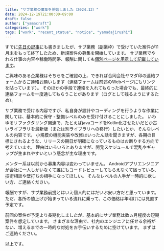 ```yaml
---
title: "サブ業務の募集を開始しました（2024.12）"
date: 2024-12-19T21:00:00+09:00
draft: false
author: ["yamacraft"]
categories: ["work"]
tags: ["work", "recent_statue", "notice", "yamadajirushi"]
---
```


すでに[先日の記事](/note/yamadajirushi-5th-anniversary/)にも書きましたが、サブ業務（副業枠）で受けていた案件が11月末をもって終了したため、新規案件の募集を開始しています。
サブ業務でやれる仕事の内容や稼働時間帯、報酬に関しても[個別ページを用意して記載しています](/detail-second-job/)。

ご興味のある企業様はそちらをご確認の上、できれば合同会社ヤマダ印の連絡フォームからご連絡お願いします（連絡フォームは前述のWebページにもリンクを貼っています）。
そのほかの手段で連絡を入れてもらった場合でも、最終的に連絡フォームを一度通してもらうことがあります（ログとして残るようにするため）。

サブ業務で受ける内容ですが、私自身が設計やコーディングを行うような作業に関しては、基本的に保守・整備レベルのみを受け付けることにしました。
いわゆるリファクタリング関連で、たとえばjavaコードをKotlin化させたいだとか古いライブラリを最新版（または別ライブラリへの移行）したいとか、そんなレベルの内容です。
小規模の機能実装や改修はいったん話を聞きますが、各期の目標にされるような、リリースの期日が明確になっているものはお断りする方向で考えています。
理由はいろいろとありますが、開発スケジュールで混乱やギャップが生まれやすいという懸念が主な理由です。

メンター系は以前から募集内容は変わっていません。
Androidアプリエンジニアが会社に一人しかいなくて誰にもコードレビューしてもらえなくて困っている、技術相談や壁打ちの相手になってほしい。
そんなレベルの人手が一時的に欲しい方、ご連絡ください。

報酬ですが、サブ業務前提とはいえ個人的にはだいぶ安い方だと思っています。
ただ、各所の値上げが始まっている流れに乗って、この価格は年明けには見直す予定です。

前回の案件が予定より長期化しましたが、基本的にサブ業務は数ヵ月程度の短期案件を想定しています。
さまざまな理由で、社内のエンジニアに任せる余裕がない、増えるまでの一時的な対処をお手伝いするために空けています。
まずはご連絡ください。

以上です。